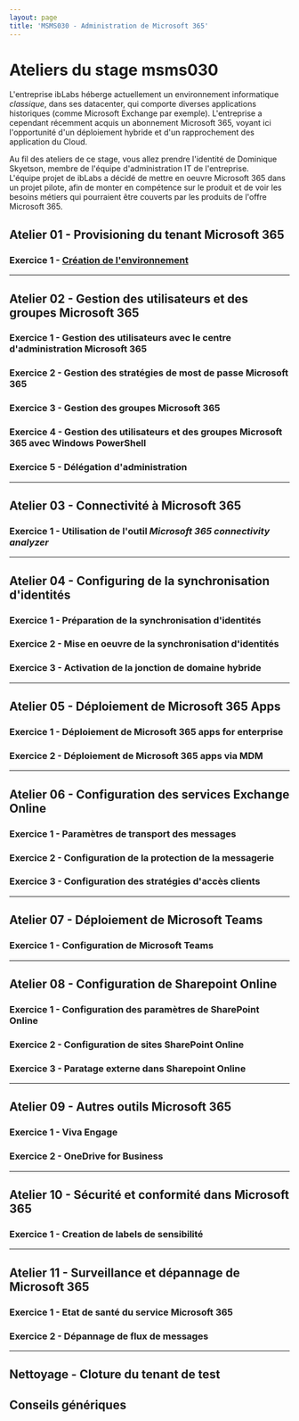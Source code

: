 ```yaml
---
layout: page
title: 'MSMS030 - Administration de Microsoft 365'
---
```

# Ateliers du stage msms030
L'entreprise ibLabs héberge actuellement un environnement informatique *classique*, dans ses datacenter, qui comporte diverses applications historiques (comme Microsoft Exchange par exemple). L'entreprise a cependant récemment acquis un abonnement Microsoft 365, voyant ici l'opportunité d'un déploiement hybride et d'un rapprochement des application du Cloud.  

Au fil des ateliers de ce stage, vous allez prendre l'identité de Dominique Skyetson, membre de l'équipe d'administration IT de l'entreprise.  
L'équipe projet de ibLabs a décidé de mettre en oeuvre Microsoft 365  dans un projet pilote, afin de monter en compétence sur le produit et de voir les besoins métiers qui pourraient être couverts par les produits de l'offre Microsoft 365.
## Atelier 01 - Provisioning du tenant Microsoft 365
### Exercice 1 - [Création de l'environnement](lab1e1.html)
___
## Atelier 02 - Gestion des utilisateurs et des groupes Microsoft 365
### Exercice 1 - Gestion des utilisateurs avec le centre d'administration Microsoft 365
### Exercice 2 - Gestion des stratégies de most de passe Microsoft 365
### Exercice 3 - Gestion des groupes Microsoft 365
### Exercice 4 - Gestion des utilisateurs et des groupes Microsoft 365 avec Windows PowerShell
### Exercice 5 - Délégation d'administration
___
## Atelier  03 - Connectivité à Microsoft 365
### Exercice 1 - Utilisation de l'outil *Microsoft 365 connectivity analyzer*
___
## Atelier 04 - Configuring de la synchronisation d'identités
### Exercice 1 - Préparation de la synchronisation d'identités
### Exercice 2 - Mise en oeuvre de la synchronisation d'identités
### Exercice 3 - Activation de la jonction de domaine hybride
___
## Atelier 05 - Déploiement de Microsoft 365 Apps
### Exercice 1 - Déploiement de Microsoft 365 apps for enterprise
### Exercice 2 - Déploiement de Microsoft 365 apps via MDM
___
## Atelier 06 - Configuration des services Exchange Online
### Exercice 1 - Paramètres de transport des messages
### Exercice 2 - Configuration de la protection de la messagerie
### Exercice 3 - Configuration des stratégies d'accès clients
___
## Atelier 07 - Déploiement de Microsoft Teams
### Exercice 1 - Configuration de Microsoft Teams
___
## Atelier 08 - Configuration de Sharepoint Online
### Exercice 1 - Configuration des paramètres de SharePoint Online
### Exercice 2 - Configuration de sites SharePoint Online
### Exercice 3 - Paratage externe dans Sharepoint Online
___
## Atelier 09 - Autres outils Microsoft 365
### Exercice 1 - Viva Engage
### Exercice 2 - OneDrive for Business
___
## Atelier 10 - Sécurité et conformité dans Microsoft 365
### Exercice 1 - Creation de labels de sensibilité
___
## Atelier 11 - Surveillance et dépannage de Microsoft 365
### Exercice 1 - Etat de santé du service Microsoft 365
### Exercice 2 - Dépannage de flux de messages
___
## Nettoyage - Cloture du tenant de test
## Conseils génériques
